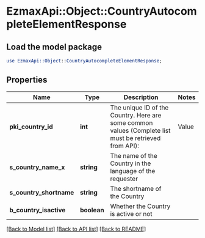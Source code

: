 # EzmaxApi::Object::CountryAutocompleteElementResponse

## Load the model package
```perl
use EzmaxApi::Object::CountryAutocompleteElementResponse;
```

## Properties
Name | Type | Description | Notes
------------ | ------------- | ------------- | -------------
**pki_country_id** | **int** | The unique ID of the Country.  Here are some common values (Complete list must be retrieved from API):  |Value|Description| |-|-| |1|Canada| |2|United-States| | 
**s_country_name_x** | **string** | The name of the Country in the language of the requester | 
**s_country_shortname** | **string** | The shortname of the Country | 
**b_country_isactive** | **boolean** | Whether the Country is active or not | 

[[Back to Model list]](../README.md#documentation-for-models) [[Back to API list]](../README.md#documentation-for-api-endpoints) [[Back to README]](../README.md)


